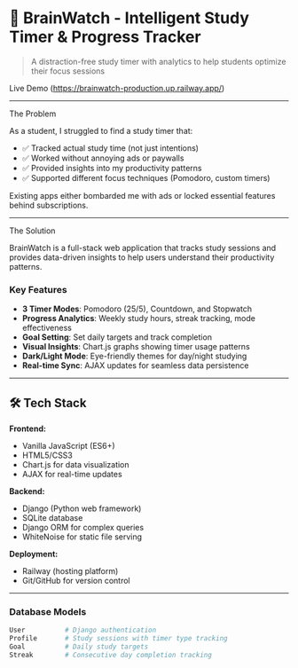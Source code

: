 # 🧠 BrainWatch - Intelligent Study Timer & Progress Tracker

> A distraction-free study timer with analytics to help students optimize their focus sessions

Live Demo (https://brainwatch-production.up.railway.app/) 

---

The Problem

As a student, I struggled to find a study timer that:
- ✅ Tracked actual study time (not just intentions)
- ✅ Worked without annoying ads or paywalls
- ✅ Provided insights into my productivity patterns
- ✅ Supported different focus techniques (Pomodoro, custom timers)

Existing apps either bombarded me with ads or locked essential features behind subscriptions.

---
The Solution

BrainWatch is a full-stack web application that tracks study sessions and provides data-driven insights to help users understand their productivity patterns.

### Key Features
- **3 Timer Modes**: Pomodoro (25/5), Countdown, and Stopwatch
- **Progress Analytics**: Weekly study hours, streak tracking, mode effectiveness
- **Goal Setting**: Set daily targets and track completion
- **Visual Insights**: Chart.js graphs showing timer usage patterns
- **Dark/Light Mode**: Eye-friendly themes for day/night studying
- **Real-time Sync**: AJAX updates for seamless data persistence

---

## 🛠️ Tech Stack

**Frontend:**
- Vanilla JavaScript (ES6+)
- HTML5/CSS3
- Chart.js for data visualization
- AJAX for real-time updates

**Backend:**
- Django (Python web framework)
- SQLite database
- Django ORM for complex queries
- WhiteNoise for static file serving

**Deployment:**
- Railway (hosting platform)
- Git/GitHub for version control

---

### Database Models
```python
User          # Django authentication
Profile       # Study sessions with timer type tracking
Goal          # Daily study targets
Streak        # Consecutive day completion tracking

